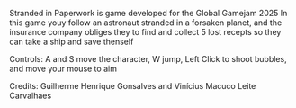 Stranded in Paperwork is game developed for the Global Gamejam 2025
In this game youy follow an astronaut stranded in a forsaken planet, and the insurance company obliges they to find and collect 5 lost recepts so they can take a ship and save thenself

Controls: A and S move the character, W jump, Left Click to shoot bubbles, and move your mouse to aim

Credits:
Guilherme Henrique Gonsalves and
Vinícius Macuco Leite Carvalhaes
